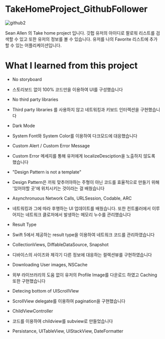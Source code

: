 # TakeHomeProject_GithubFollower
![github2](https://user-images.githubusercontent.com/61834038/121122236-09afe180-c85c-11eb-9dfd-e58b57c1b39f.png)

Sean Allen 의 Take home project 입니다. 
깃헙 유저의 아이디로 팔로워 리스트를 검색할 수 있고 또한 유저의 정보를 볼 수 있습니다.
유저를 나의 Favorite 리스트에 추가할 수 있는 어플리케이션입니다.

# What I learned from this project

* No storyboard
- 스토리보드 없이 100% 코드만을 이용하여 UI를 구성했습니다

* No third party libraries
- Third party libraries 를 사용하지 않고 네트워킹과 키보드 인터렉션을 구현했습니다

* Dark Mode
- System Font와 System Color를 이용하여 다크모드에 대응했습니다

* Custom Alert / Custom Error Message
- Custom Error 메세지를 통해 유저에게 localizeDesciption을 노출하지 않도록 했습니다

* "Design Pattern is not a template" 
- Design Pattern은 끼워 맞추어야하는 주형이 아닌 코드를 효율적으로 만들기 위해 '있어야할 곳'에 위치시키는 것이라는 걸 배웠습니다

* Asynchronuous Network Calls, URLSession, Codable, ARC
- 네트워킹과 그에 따라 후행하는 UI 업데이트를 배웠습니다. 또한 컨트롤러에서 이루어지는 네트워크 클로저에서 발생하는 메모리 누수를 관리했습니다

* Result Type 
- Swift 5에서 제공하는 result type을 이용하여 네트워크 코드를 관리하였습니다

* CollectionViews, DiffableDataSource, Snapshot
- 디바이스의 사이즈와 제각기 다른 정보에 대응하는 컬렉션뷰를 구현하였습니다

* Downloading User images, NSCache
- 외부 라이브러리의 도움 없이 유저의 Profile Image를 다운로드 하였고 Caching 또한 구현했습니다

* Detecing bottom of UIScrollVIew
- ScrollView delegate를 이용하여 pagination을 구현했습니다

* ChildViewController
- 코드를 이용하여 childview를 subview로 만들었습니다

* Persistance, UITableView, UIStackView, DateFormatter
